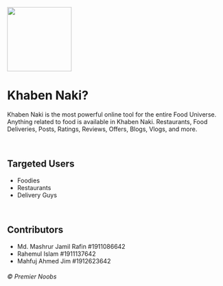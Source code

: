 <img src="https://github.com/rahim1983/Khaben_Naki/blob/6df83989de7d6ba0a7f9b7a47d1638a08e3adc8a/WebSite/img/khabennaki-transparent.png" width="150" height="150">
<!-- ![KhabenNaki](https://github.com/rahim1983/Khaben_Naki/blob/main/WebSite/img/khabennaki-dark.png)  -->

# Khaben Naki? 
Khaben Naki is the most powerful online tool for the entire Food Universe. Anything related to food is available in Khaben Naki. Restaurants, Food Deliveries, Posts, Ratings, Reviews, Offers, Blogs, Vlogs, and more.

<br>

## Targeted Users
* Foodies
* Restaurants
* Delivery Guys

<br>

## Contributors
* Md. Mashrur Jamil Rafin #1911086642
* Rahemul Islam #1911137642
* Mahfuj Ahmed Jim #1912623642


###### © Premier Noobs
